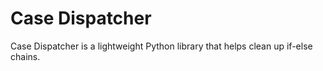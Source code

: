 # Case Dispatcher
Case Dispatcher is a lightweight Python library that helps clean up if-else chains.
